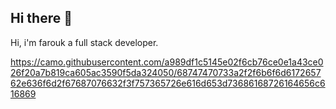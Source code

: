 ## Hi there 👋

Hi, i'm farouk a full stack developer.

https://camo.githubusercontent.com/a989df1c5145e02f6cb76ce0e1a43ce026f20a7b819ca605ac3590f5da324050/68747470733a2f2f6b6f6d617265762e636f6d2f67687076632f3f757365726e616d653d73686168726164656c616869
